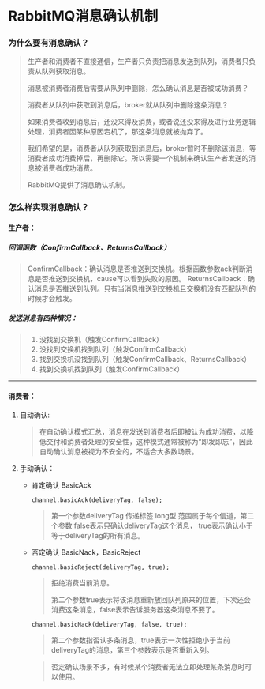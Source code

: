 # RabbitMQ消息确认机制

### 为什么要有消息确认？

> 生产者和消费者不直接通信，生产者只负责把消息发送到队列，消费者只负责从队列获取消息。
>
> 消息被消费者消费后需要从队列中删除，怎么确认消息是否被成功消费？
>
> 消费者从队列中获取到消息后，broker就从队列中删除这条消息？
>
> 如果消费者收到消息后，还没来得及消费，或者说还没来得及进行业务逻辑处理，消费者因某种原因宕机了，那这条消息就被抛弃了。
>
> 我们希望的是，消费者从队列获取到消息后，broker暂时不删除该消息，等消费者成功消费掉后，再删除它。所以需要一个机制来确认生产者发送的消息被消费者成功消费。
>
> RabbitMQ提供了消息确认机制。

### 怎么样实现消息确认？

#### 生产者：

##### 回调函数（ConfirmCallback、ReturnsCallback）

> ConfirmCallback：确认消息是否推送到交换机。根据函数参数ack判断消息是否推送到交换机，cause可以看到失败的原因。
> ReturnsCallback：确认消息是否推送到队列。只有当消息推送到交换机且交换机没有匹配队列的时候才会触发。

##### 发送消息有四种情况：

> 1. 没找到交换机（触发ConfirmCallback）
> 2. 没找到交换机找到队列（触发ConfirmCallback）
> 3. 找到交换机没找到队列（触发ConfirmCallback、ReturnsCallback）
> 4. 找到交换机找到队列（触发ConfirmCallback）

---

#### 消费者：

1. 自动确认:

   > 在自动确认模式汇总，消息在发送到消费者后即被认为成功消费，以降低交付和消费者处理的安全性，这种模式通常被称为“即发即忘”，因此自动确认消息被视为不安全的，不适合大多数场景。

2. 手动确认：

   - 肯定确认 BasicAck

     `channel.basicAck(deliveryTag, false);`

     > 第一个参数deliveryTag 传递标签 long型 范围属于每个信道，第二个参数 false表示只确认deliveryTag这个消息， true表示确认小于等于deliveryTag的所有消息。

   - 否定确认 BasicNack，BasicReject

     `channel.basicReject(deliveryTag, true);`

     > 拒绝消费当前消息。
     >
     > 第二个参数true表示将该消息重新放回队列原来的位置，下次还会消费这条消息，false表示告诉服务器这条消息不要了。

     `channel.basicNack(deliveryTag, false, true);`

     > 第二个参数指否认多条消息，true表示一次性拒绝小于当前deliveryTag的消息，第三个参数表示是否重新入列。

     > 否定确认场景不多，有时候某个消费者无法立即处理某条消息时可以使用。
